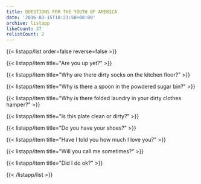 ```yaml
---
title: QUESTIONS FOR THE YOUTH OF AMERICA
date: '2016-03-15T18:21:58+00:00'
archive: listapp
likeCount: 37
relistCount: 2
---
```


{{< listapp/list order=false reverse=false >}}

   {{< listapp/item title="Are you up yet?" >}}

   {{< listapp/item title="Why are there dirty socks on the kitchen floor?" >}}

   {{< listapp/item title="Why is there a spoon in the powdered sugar bin?" >}}

   {{< listapp/item title="Why is there folded laundry in your dirty clothes hamper?" >}}

   {{< listapp/item title="Is this plate clean or dirty?" >}}

   {{< listapp/item title="Do you have your shoes?" >}}

   {{< listapp/item title="Have I told you how much I love you?" >}}

   {{< listapp/item title="Will you call me sometimes?" >}}

   {{< listapp/item title="Did I do ok?" >}}

{{< /listapp/list >}}
